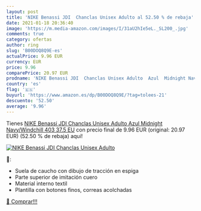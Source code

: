 ```yaml
---
layout: post
title: 'NIKE Benassi JDI  Chanclas Unisex Adulto al 52.50 % de rebaja'
date: 2021-01-18 20:36:40
image: 'https://m.media-amazon.com/images/I/31aU2hIe5eL._SL200_.jpg'
comments: true
category: ofertas
author: ring
slug: 'B00DOQ8Q9E-es'
actualPrice: 9.96 EUR
currency: EUR
price: 9.96
comparePrice: 20.97 EUR
prodname: 'NIKE Benassi JDI  Chanclas Unisex Adulto  Azul  Midnight Navy/Windchill 403   37.5 EU'
country: 'es'
flag: '🇪🇸'
buyurl: 'https://www.amazon.es/dp/B00DOQ8Q9E/?tag=tolees-21'
descuento: '52.50'
average: '9.96'
---
```


Tienes [NIKE Benassi JDI  Chanclas Unisex Adulto  Azul  Midnight Navy/Windchill 403   37.5 EU](https://www.amazon.es/dp/B00DOQ8Q9E/?tag=tolees-21) con precio final de  9.96 EUR (original: 20.97 EUR) (52.50 %  de rebaja) aqui!

[![NIKE Benassi JDI  Chanclas Unisex Adulto](https://m.media-amazon.com/images/I/31aU2hIe5eL._SL200_.jpg)](https://www.amazon.es/dp/B00DOQ8Q9E/?tag=tolees-21)

🔎:

- Suela de caucho con dibujo de tracción en espiga
- Parte superior de imitación cuero
- Material interno textil
- Plantilla con botones finos, correas acolchadas

[🛒 Comprar!!!](https://www.amazon.es/dp/B00DOQ8Q9E/?tag=tolees-21)
